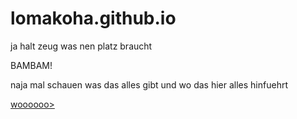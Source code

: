 # lomakoha.github.io
ja halt zeug was nen platz braucht
<html>
    <head>
        <title>My First Website</title>
        <meta name="description" content="yay!">
    </head>
    <body>
       <hi>BAMBAM!</hi> 
       <p>
        naja mal schauen was das alles gibt und wo das hier alles hinfuehrt
       </p>
       <a href="file:///C:/Users/Louis/Downloads/homer%20simpson%20real.webp">woooooo></a>
    </body>
</html>
